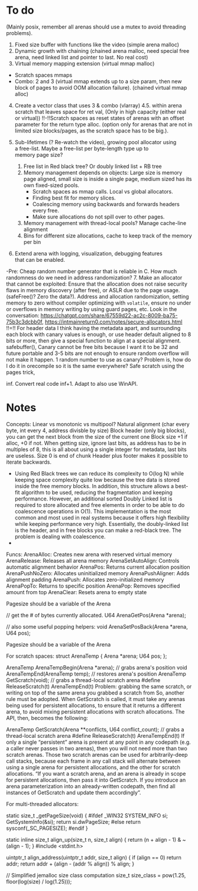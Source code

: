 # To do
(Mainly posix, remember all arenas should use a mutex to avoid threading problems).
1. Fixed size buffer with functions like the video (simple arena malloc)
2. Dynamic growth with chaining (chained arena malloc, need special free arena, need linked list and pointer to last. No real cost)
3. Virtual memory mapping extension (virtual mmap malloc) 
- Scratch spaces mmaps
- Combo: 2 and 3 (virtual mmap extends up to a size param, then new block of pages to avoid OOM allocation failure). (chained virtual mmap alloc)
4. Create a vector class that uses 3 & combo (vlarray)
4.5. within arena scratch that leaves space for ret val, (Only in high capacity (either real or virtual))
!!-!!Scratch spaces as reset states of arenas with an offset parameter for the return type alloc. (option only for arenas that are not in limited size blocks/pages, as the scratch space has to be big.).
5. Sub-lifetimes (? Re-watch the video), growing pool allocator using a free-list. Maybe a free-list per byte-length type up to memory page size?
    1. Free list in Red black tree? Or doubly linked list + RB tree
    2. Memory management depends on objects: Large size is memory page aligned, small size is inside a single page,
medium sized has its own fixed-sized pools.
        - Scratch spaces as mmap calls. Local vs global allocators.
        - Finding best fit for memory slices.
        - Coalescing memory using backwards and forwards headers every free.
        - Make sure allocations do not spill over to other pages.
    3. Memory management with thread-local pools? Manage cache-line alignment
    4. Bins for different size allocations, cache to keep track of the memory per bin




6. Extend arena with logging, visualization, debugging features that can be enabled.

-Pre: Cheap random number generator that is reliable in C. How much randomness do we need in address randomization?
7. Make an allocator that cannot be exploited: Ensure that the allocation does not raise security flaws in memory discovery (after free), or ASLR due to the page usage. (safeFree()? Zero the data?). Address and allocation randomization, setting memory to zero without compiler optimizing with `volatile`, ensure no under or overflows in memory writing by using guard pages, etc. Look in the conversation: https://chatgpt.com/share/67559d22-ac2c-8009-ba75-75b3c3dcbb0f, https://intmainreturn0.com/notes/secure-allocators.html 
!!=!! For header data I think having the metadata apart, and surrounding each block with canary values is enough, or use header default aligned to 8 bits or more, then give a special function to align at a special alignment.
safebuffer(),
Canary cannot be free bits because I want it to be 32 and future portable and 3-5 bits are not enough to ensure random overflow will not make it happen.
1 random number to use as canary? Problem is, how do I do it in orecompile so it is the same everywhere?
Safe scratch using the pages trick, 

inf. Convert real code
inf+1. Adapt to also use WinAPI.

# Notes
Concepts:
Linear vs monotonic vs multipool?
Natural alignment (char every byte, int every 4, address divisble by size)
Block header (only big blocks), you can get the next block from the size of the current one
Block size +1 if alloc, +0 if not. When getting size, ignore last bits, as address has to be 
in multiples of 8, this is all about using a single integer for metadata, last bits are useless.
Size 0 is end of chunk
Header plus footer makes it possible to iterate backwards.
- Using Red Black trees we can reduce its complexity to O(log N) while keeping 
space complexity quite low because the tree data is stored inside the free
memory blocks. In addition, this structure allows a best-fit algorithm to be
used, reducing the fragmentation and keeping performance. However, an
additional sorted Doubly Linked list is required to store allocated and 
free elements in order to be able to do coalescence operations in O(1).
This implementation is the most common and most used in real systems 
because it offers high flexibility while keeping performance very high.
Essentially, the doubly-linked list is the header, and in free blocks you can make a red-black tree. The problem is dealing with coalescence.
- 
Funcs:
ArenaAlloc: Creates new arena with reserved virtual memory
ArenaRelease: Releases all arena memory
ArenaSetAutoAlign: Controls automatic alignment behavior
ArenaPos: Returns current allocation position
ArenaPushNoZero: Allocates uninitialized memory
ArenaPushAligner: Adds alignment padding
ArenaPush: Allocates zero-initialized memory
ArenaPopTo: Returns to specific position
ArenaPop: Removes specified amount from top
ArenaClear: Resets arena to empty state


Pagesize should be a variable of the Arena

// get the # of bytes currently allocated.
U64 ArenaGetPos(Arena *arena);

// also some useful popping helpers:
void ArenaSetPosBack(Arena *arena, U64 pos);

Pagesize should be a variable of the Arena

For scratch spaces:
struct ArenaTemp
{
  Arena *arena;
  U64 pos;
};

ArenaTemp ArenaTempBegin(Arena *arena); // grabs arena's position
void ArenaTempEnd(ArenaTemp temp);      // restores arena's position
ArenaTemp GetScratch(void); // grabs a thread-local scratch arena
#define ReleaseScratch(t) ArenaTempEnd(t)
Problem: grabbing the same scratch, or writing on top of the same arena you grabbed a scratch from
So, another rule must be adopted. When GetScratch is called, it must take any arenas being used for persistent allocations, to ensure that it returns a different arena, to avoid mixing persistent allocations with scratch allocations. The API, then, becomes the following:

ArenaTemp GetScratch(Arena **conflicts, U64 conflict_count); // grabs a thread-local scratch arena
#define ReleaseScratch(t) ArenaTempEnd(t)
If only a single “persistent” arena is present at any point in any codepath (e.g. a caller never passes in two arenas), then you will not need more than two scratch arenas. Those two scratch arenas can be used for arbitrarily-deep call stacks, because each frame in any call stack will alternate between using a single arena for persistent allocations, and the other for scratch allocations.
“If you want a scratch arena, and an arena is already in scope for persistent allocations, then pass it into GetScratch. If you introduce an arena parameterization into an already-written codepath, then find all instances of GetScratch and update them accordingly”.

For multi-threaded allocators:



static size_t _getPageSize(void) {
#ifdef _WIN32
  SYSTEM_INFO si;
  GetSystemInfo(&si);
  return si.dwPageSize;
#else
  return sysconf(_SC_PAGESIZE);
#endif
}

static inline size_t align_up(size_t n, size_t align) {
  return (n + align - 1) & ~(align - 1);
}
#include <stdint.h>

uintptr_t align_address(uintptr_t addr, size_t align) {
    if (align == 0) return addr;
    return addr + (align - (addr % align)) % align;
}

// Simplified jemalloc size class computation
size_t size_class = pow(1.25, floor(log(size) / log(1.25)));